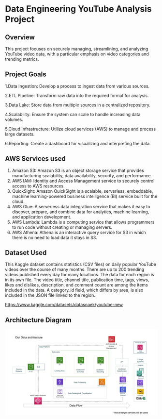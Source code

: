 # Data Engineering YouTube Analysis Project

## Overview

This project focuses on securely managing, streamlining, and analyzing YouTube video data, with a particular emphasis on video categories and trending metrics.

## Project Goals
1.Data Ingestion: Develop a process to ingest data from various sources.

2.ETL Pipeline: Transform raw data into the required format for analysis.

3.Data Lake: Store data from multiple sources in a centralized repository.

4.Scalability: Ensure the system can scale to handle increasing data volumes.

5.Cloud Infrastructure: Utilize cloud services (AWS) to manage and process large datasets.

6.Reporting: Create a dashboard for visualizing and interpreting the data.

## AWS Services used
1. Amazon S3: Amazon S3 is an object storage service that provides manufacturing scalability, data availability, security, and performance.
2. AWS IAM: Identity and Access Management service to securely control access to AWS resources.
3. QuickSight: Amazon QuickSight is a scalable, serverless, embeddable, machine learning-powered business intelligence (BI) service built for the cloud.
4. AWS Glue: A serverless data integration service that makes it easy to discover, prepare, and combine data for analytics, machine learning, and application development.
5. AWS Lambda: Lambda is a computing service that allows programmers to run code without creating or managing servers.
6. AWS Athena: Athena is an interactive query service for S3 in which there is no need to load data it stays in S3.

## Dataset Used
This Kaggle dataset contains statistics (CSV files) on daily popular YouTube videos over the course of many months. There are up to 200 trending videos published every day for many locations. The data for each region is in its own file. The video title, channel title, publication time, tags, views, likes and dislikes, description, and comment count are among the items included in the data. A category_id field, which differs by area, is also included in the JSON file linked to the region.

https://www.kaggle.com/datasets/datasnaek/youtube-new

## Architecture Diagram
<img src="architecture.jpeg">



